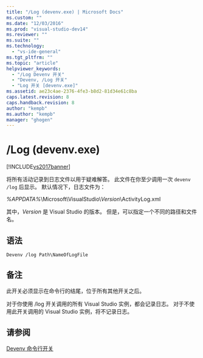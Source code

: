 ```yaml
---
title: "/Log (devenv.exe) | Microsoft Docs"
ms.custom: ""
ms.date: "12/03/2016"
ms.prod: "visual-studio-dev14"
ms.reviewer: ""
ms.suite: ""
ms.technology: 
  - "vs-ide-general"
ms.tgt_pltfrm: ""
ms.topic: "article"
helpviewer_keywords: 
  - "/Log Devenv 开关"
  - "Devenv, /Log 开关"
  - "Log 开关 [devenv.exe]"
ms.assetid: ae23c4ae-2376-4fe3-b8d2-81d34e61c8ba
caps.latest.revision: 8
caps.handback.revision: 8
author: "kempb"
ms.author: "kempb"
manager: "ghogen"
---
```

# /Log (devenv.exe)
[!INCLUDE[vs2017banner](../../code-quality/includes/vs2017banner.md)]

将所有活动记录到日志文件以用于疑难解答。  此文件在你至少调用一次 `devenv /log` 后显示。  默认情况下，日志文件为：  
  
 *%APPDATA%*\\Microsoft\\VisualStudio\\*Version*\\ActivityLog.xml  
  
 其中，*Version* 是 Visual Studio 的版本。  但是，可以指定一个不同的路径和文件名。  
  
## 语法  
  
```  
Devenv /log Path\NameOfLogFile  
```  
  
## 备注  
 此开关必须显示在命令行的结尾，位于所有其他开关之后。  
  
 对于你使用 \/log 开关调用的所有 Visual Studio 实例，都会记录日志。  对于不使用此开关调用的 Visual Studio 实例，将不记录日志。  
  
## 请参阅  
 [Devenv 命令行开关](../../ide/reference/devenv-command-line-switches.md)